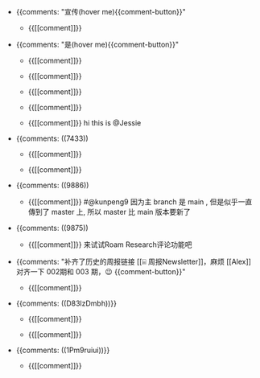 - {{comments: "宣传(hover me){{comment-button}}"
    - {{[[comment]]}}

- {{comments: "是(hover me){{comment-button}}"
    - {{[[comment]]}}

    - {{[[comment]]}}

    - {{[[comment]]}}

    - {{[[comment]]}}

    - {{[[comment]]}}
hi this is @Jessie
- {{comments: ((7433))
    - {{[[comment]]}}

    - {{[[comment]]}}

- {{comments: ((9886))

    - {{[[comment]]}}
#@kunpeng9 因为主 branch 是 main , 但是似乎一直傳到了 master 上, 所以 master 比 main 版本要新了
- {{comments: ((9875))
    - {{[[comment]]}}
来试试Roam Research评论功能吧
- {{comments: "补齐了历史的周报链接 [[⌸ 周报Newsletter]]，麻烦 [[Alex]] 对齐一下 002期和 003 期，😉 {{comment-button}}"
    - {{[[comment]]}}

- {{comments: ((D83lzDmbh))}}
    - {{[[comment]]}}

    - {{[[comment]]}}

- {{comments: ((1Pm9ruiui))}}
    - {{[[comment]]}}

